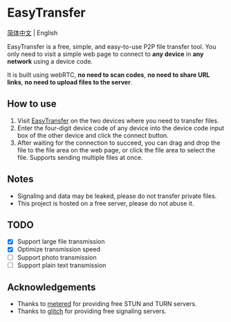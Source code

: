 # EasyTransfer

[简体中文](README_cn.md) | English

EasyTransfer is a free, simple, and easy-to-use P2P file transfer tool. You only need to visit a simple web page to connect to **any device** in **any network** using a device code.

It is built using webRTC, **no need to scan codes**, **no need to share URL links**, **no need to upload files to the server**.

## How to use

1. Visit [EasyTransfer](https://file.ch3nyang.top/) on the two devices where you need to transfer files.
2. Enter the four-digit device code of any device into the device code input box of the other device and click the connect button.
3. After waiting for the connection to succeed, you can drag and drop the file to the file area on the web page, or click the file area to select the file. Supports sending multiple files at once.

## Notes

- Signaling and data may be leaked, please do not transfer private files.
- This project is hosted on a free server, please do not abuse it.

## TODO

- [x] Support large file transmission
- [x] Optimize transmission speed
- [ ] Support photo transmission
- [ ] Support plain text transmission

## Acknowledgements

- Thanks to [metered](https://www.metered.ca/) for providing free STUN and TURN servers.
- Thanks to [glitch](https://glitch.com/) for providing free signaling servers.
